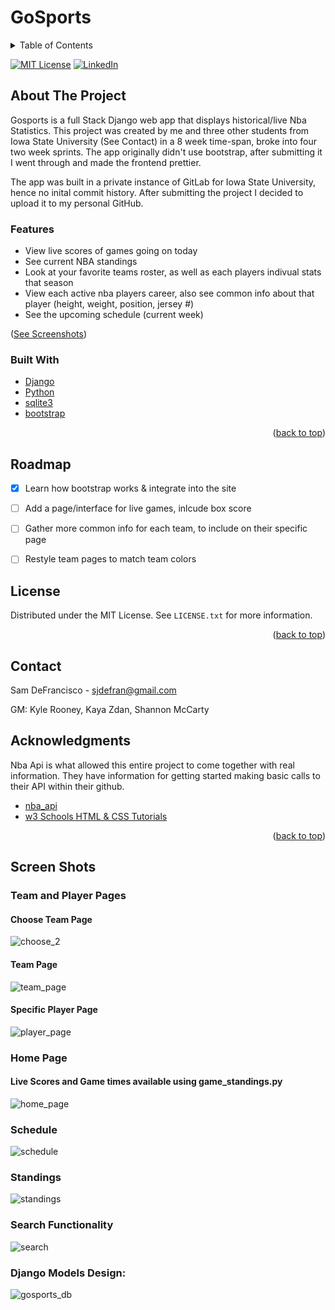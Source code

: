 # GoSports

<!-- Contributors: Sam DeFrancisco, Kyle Rooney, Shannon McCarty, Kaya Zdan 

Django Models Overview:
![gosports](https://user-images.githubusercontent.com/72476187/165991399-1858bf07-b722-4874-bd98-4a7a87503d5f.png)
-->

<div id="top"></div>


<!-- TABLE OF CONTENTS -->
<details>
  <summary>Table of Contents</summary>
  <ol>
    <li>
      <a href="#about-the-project">About The Project</a>
      <ul>
        <li><a href="#built-with">Built With</a></li>
      </ul>
    </li>
    <li><a href="#license">License</a></li>
    <li><a href="#contact">Contact</a></li>
    <li><a href="#acknowledgments">Acknowledgments</a></li>
    <li><a href="#screen-shots">Screen Shots</a></li>
  </ol>
</details>


<!-- PROJECT SHIELDS -->
<!--
*** I'm using markdown "reference style" links for readability.
*** Reference links are enclosed in brackets [ ] instead of parentheses ( ).
*** See the bottom of this document for the declaration of the reference variables
*** for contributors-url, forks-url, etc. This is an optional, concise syntax you may use.
*** https://www.markdownguide.org/basic-syntax/#reference-style-links
-->


[![MIT License][license-shield]][license-url]
[![LinkedIn][linkedin-shield]][linkedin-url]






<!-- ABOUT THE PROJECT -->
## About The Project

Gosports is a full Stack Django web app that displays historical/live Nba Statistics. This project was created by me and three other students from Iowa State University (See Contact) in a 8 week time-span, broke into four two week sprints. The app originally didn't use bootstrap, after submitting it I went through and made the frontend prettier.

The app was built in a private instance of GitLab for Iowa State University, hence no inital commit history. After submitting the project I decided to upload it to my personal GitHub.

### Features
* View live scores of games going on today
* See current NBA standings
* Look at your favorite teams roster, as well as each players indivual stats that season
* View each active nba players career, also see common info about that player (height, weight, position, jersey #)
* See the upcoming schedule (current week)

<p align="left">(<a href="#screen-shots">See Screenshots</a>)</p>



### Built With
* [Django](https://www.djangoproject.com/)
* [Python](https://www.python.org/)
* [sqlite3](https://www.sqlite.org/index.html)
* [bootstrap](https://getbootstrap.com/docs/4.0/getting-started/introduction/)
<p align="right">(<a href="#top">back to top</a>)</p>


## Roadmap

- [x] Learn how bootstrap works & integrate into the site
- [ ] Add a page/interface for live games, inlcude box score
- [ ] Gather more common info for each team, to include on their specific page
- [ ] Restyle team pages to match team colors


<!-- LICENSE -->
## License

Distributed under the MIT License. See `LICENSE.txt` for more information.

<p align="right">(<a href="#top">back to top</a>)</p>



<!-- CONTACT -->
## Contact

Sam DeFrancisco - sjdefran@gmail.com

GM: Kyle Rooney, Kaya Zdan, Shannon McCarty

<!-- ACKNOWLEDGMENTS -->
## Acknowledgments
Nba Api is what allowed this entire project to come together with real information. They have information for getting started making basic calls to their API within their github.

* [nba_api](https://github.com/swar/nba_api)
* [w3 Schools HTML & CSS Tutorials](https://www.webpagefx.com/tools/emoji-cheat-sheet)

<p align="right">(<a href="#top">back to top</a>)</p>

## Screen Shots


### Team and Player Pages
#### Choose Team Page
![choose_2](https://user-images.githubusercontent.com/72476187/166412869-8e9ce095-d0ef-4a57-8216-2d47c2abdaa4.gif)

#### Team Page
![team_page](https://user-images.githubusercontent.com/72476187/166413634-0d464e4e-6f40-417b-a65e-4480e1dfc6ee.gif)

#### Specific Player Page
![player_page](https://user-images.githubusercontent.com/72476187/166412997-b3beb385-02e5-48d6-afe6-47446fb3917e.gif)

### Home Page
#### Live Scores and Game times available using game_standings.py
![home_page](https://user-images.githubusercontent.com/72476187/166413187-d103b493-4760-4b12-be21-dfe3a447003f.gif)
### Schedule
![schedule](https://user-images.githubusercontent.com/72476187/166413294-630432d0-6485-4017-b205-bea64918ae42.gif)

### Standings
![standings](https://user-images.githubusercontent.com/72476187/166413248-fb703849-ba9e-4789-84eb-fcf9dada2095.gif)


### Search Functionality
![search](https://user-images.githubusercontent.com/72476187/166413617-fd6f3399-f23e-41f3-8371-ac01880ef62b.gif)


### Django Models Design:
![gosports_db](https://user-images.githubusercontent.com/72476187/165996178-c3003bbe-5e9f-43fe-a276-a144997c8926.png)



<!-- MARKDOWN LINKS & IMAGES -->
<!-- https://www.markdownguide.org/basic-syntax/#reference-style-links -->

[license-shield]: https://img.shields.io/github/license/othneildrew/Best-README-Template.svg?style=for-the-badge
[license-url]: https://github.com/othneildrew/Best-README-Template/blob/master/LICENSE.txt
[linkedin-shield]: https://img.shields.io/badge/-LinkedIn-black.svg?style=for-the-badge&logo=linkedin&colorB=555
[linkedin-url]: https://www.linkedin.com/in/sam-defrancisco-4373361b3/
